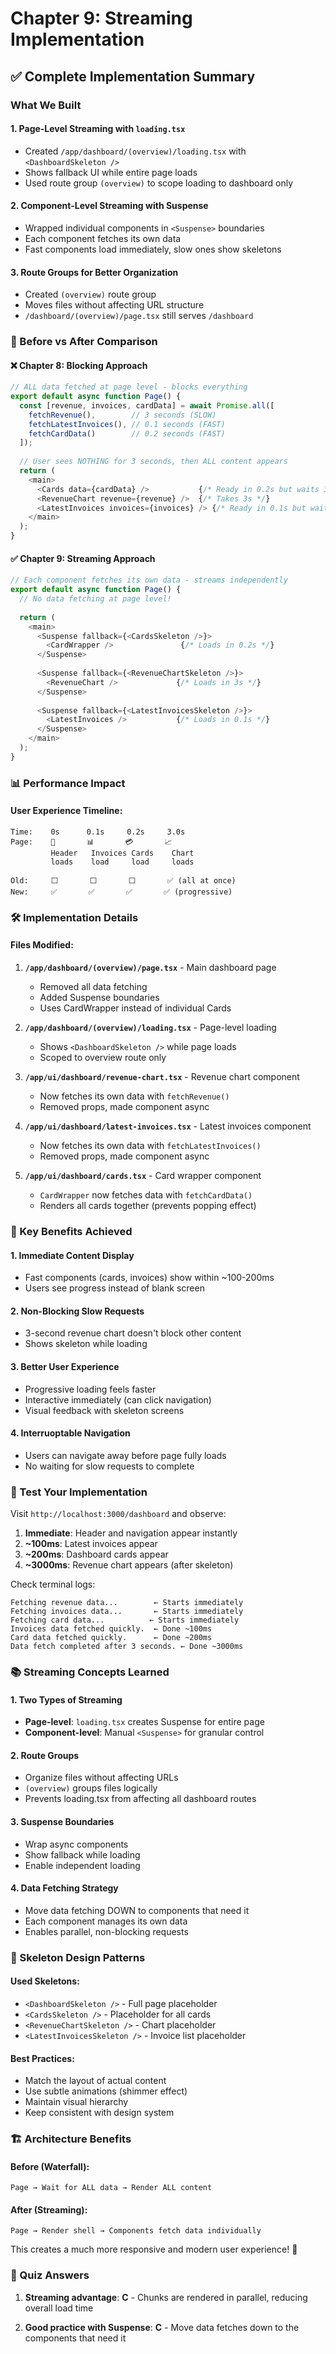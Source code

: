 # Chapter 9: Streaming Implementation

## ✅ Complete Implementation Summary

### What We Built

#### 1. **Page-Level Streaming** with `loading.tsx`
- Created `/app/dashboard/(overview)/loading.tsx` with `<DashboardSkeleton />`
- Shows fallback UI while entire page loads
- Used route group `(overview)` to scope loading to dashboard only

#### 2. **Component-Level Streaming** with Suspense
- Wrapped individual components in `<Suspense>` boundaries
- Each component fetches its own data
- Fast components load immediately, slow ones show skeletons

#### 3. **Route Groups** for Better Organization
- Created `(overview)` route group
- Moves files without affecting URL structure
- `/dashboard/(overview)/page.tsx` still serves `/dashboard`

### 🔄 Before vs After Comparison

#### ❌ Chapter 8: Blocking Approach
```typescript
// ALL data fetched at page level - blocks everything
export default async function Page() {
  const [revenue, invoices, cardData] = await Promise.all([
    fetchRevenue(),        // 3 seconds (SLOW)
    fetchLatestInvoices(), // 0.1 seconds (FAST)
    fetchCardData()        // 0.2 seconds (FAST)
  ]);
  
  // User sees NOTHING for 3 seconds, then ALL content appears
  return (
    <main>
      <Cards data={cardData} />           {/* Ready in 0.2s but waits 3s */}
      <RevenueChart revenue={revenue} />  {/* Takes 3s */}
      <LatestInvoices invoices={invoices} /> {/* Ready in 0.1s but waits 3s */}
    </main>
  );
}
```

#### ✅ Chapter 9: Streaming Approach
```typescript
// Each component fetches its own data - streams independently
export default async function Page() {
  // No data fetching at page level!
  
  return (
    <main>
      <Suspense fallback={<CardsSkeleton />}>
        <CardWrapper />               {/* Loads in 0.2s */}
      </Suspense>
      
      <Suspense fallback={<RevenueChartSkeleton />}>
        <RevenueChart />             {/* Loads in 3s */}
      </Suspense>
      
      <Suspense fallback={<LatestInvoicesSkeleton />}>
        <LatestInvoices />           {/* Loads in 0.1s */}
      </Suspense>
    </main>
  );
}
```

### 📊 Performance Impact

#### User Experience Timeline:
```
Time:    0s      0.1s     0.2s     3.0s
Page:    🚀       📊       💳       📈
         Header   Invoices Cards    Chart
         loads    load     load     loads

Old:     ⬜       ⬜       ⬜       ✅ (all at once)
New:     ✅       ✅       ✅       ✅ (progressive)
```

### 🛠️ Implementation Details

#### Files Modified:
1. **`/app/dashboard/(overview)/page.tsx`** - Main dashboard page
   - Removed all data fetching
   - Added Suspense boundaries
   - Uses CardWrapper instead of individual Cards

2. **`/app/dashboard/(overview)/loading.tsx`** - Page-level loading
   - Shows `<DashboardSkeleton />` while page loads
   - Scoped to overview route only

3. **`/app/ui/dashboard/revenue-chart.tsx`** - Revenue chart component
   - Now fetches its own data with `fetchRevenue()`
   - Removed props, made component async

4. **`/app/ui/dashboard/latest-invoices.tsx`** - Latest invoices component
   - Now fetches its own data with `fetchLatestInvoices()`
   - Removed props, made component async

5. **`/app/ui/dashboard/cards.tsx`** - Card wrapper component
   - `CardWrapper` now fetches data with `fetchCardData()`
   - Renders all cards together (prevents popping effect)

### 🎯 Key Benefits Achieved

#### 1. **Immediate Content Display**
- Fast components (cards, invoices) show within ~100-200ms
- Users see progress instead of blank screen

#### 2. **Non-Blocking Slow Requests** 
- 3-second revenue chart doesn't block other content
- Shows skeleton while loading

#### 3. **Better User Experience**
- Progressive loading feels faster
- Interactive immediately (can click navigation)
- Visual feedback with skeleton screens

#### 4. **Interruoptable Navigation**
- Users can navigate away before page fully loads
- No waiting for slow requests to complete

### 🧪 Test Your Implementation

Visit `http://localhost:3000/dashboard` and observe:

1. **Immediate**: Header and navigation appear instantly
2. **~100ms**: Latest invoices appear
3. **~200ms**: Dashboard cards appear  
4. **~3000ms**: Revenue chart appears (after skeleton)

Check terminal logs:
```
Fetching revenue data...        ← Starts immediately
Fetching invoices data...       ← Starts immediately  
Fetching card data...          ← Starts immediately
Invoices data fetched quickly.  ← Done ~100ms
Card data fetched quickly.      ← Done ~200ms
Data fetch completed after 3 seconds. ← Done ~3000ms
```

### 📚 Streaming Concepts Learned

#### 1. **Two Types of Streaming**
- **Page-level**: `loading.tsx` creates Suspense for entire page
- **Component-level**: Manual `<Suspense>` for granular control

#### 2. **Route Groups**
- Organize files without affecting URLs
- `(overview)` groups files logically
- Prevents loading.tsx from affecting all dashboard routes

#### 3. **Suspense Boundaries**
- Wrap async components
- Show fallback while loading
- Enable independent loading

#### 4. **Data Fetching Strategy**
- Move data fetching DOWN to components that need it
- Each component manages its own data
- Enables parallel, non-blocking requests

### 🎨 Skeleton Design Patterns

#### Used Skeletons:
- `<DashboardSkeleton />` - Full page placeholder
- `<CardsSkeleton />` - Placeholder for all cards
- `<RevenueChartSkeleton />` - Chart placeholder
- `<LatestInvoicesSkeleton />` - Invoice list placeholder

#### Best Practices:
- Match the layout of actual content
- Use subtle animations (shimmer effect)
- Maintain visual hierarchy
- Keep consistent with design system

### 🏗️ Architecture Benefits

#### Before (Waterfall):
```
Page → Wait for ALL data → Render ALL content
```

#### After (Streaming):
```
Page → Render shell → Components fetch data individually
```

This creates a much more responsive and modern user experience! 🚀

### 📝 Quiz Answers

1. **Streaming advantage**: **C** - Chunks are rendered in parallel, reducing overall load time

2. **Good practice with Suspense**: **C** - Move data fetches down to the components that need it
